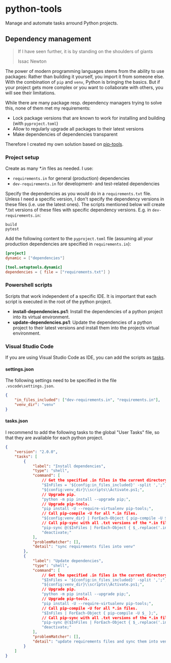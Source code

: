 # python-tools
Manage and automate tasks arround Python projects.

## Dependency management

> If I have seen further, it is by standing on the shoulders of giants
> 
> Issac Newton

The power of modern programming languages stems from the ability to use packages: Rather than building it yourself, you import it from someone else. With the combination of `pip` and `venv`, Python is bringing the basics. But if your project gets more complex or you want to collaborate with others, you will see their limitations.

While there are many package resp. dependency managers trying to solve this, none of them met my requirements:

- Lock package versions that are known to work for installing and building (with `pyproject.toml`)
- Allow to regularly upgrade all packages to their latest versions
- Make dependencies of dependencies transparent

Therefore I created my own solution based on [pip-tools](https://pypi.org/project/pip-tools/).

### Project setup
Create as many \*.in files as needed. I use:

- `requirements.in` for general (production) dependencies
- `dev-requirements.in` for development- and test-related dependencies

Specify the dependencies as you would do in a `requirements.txt` file. Unless I need a specific version, I don't specify the dependency versions in these files (i.e. use the latest ones). The scripts mentioned below will create \*.txt versions of these files with specific dependency versions. E.g. in `dev-requirements.in`:

```
build
pytest
```

Add the following content to the `pyproject.toml` file (assuming all your production dependencies are specified in `requirements.in`):

```toml
[project]
dynamic = ["dependencies"]

[tool.setuptools.dynamic]
dependencies = { file = ["requirements.txt"] }
```

### Powershell scripts
Scripts that work independent of a specific IDE. It is important that each script is executed in the root of the python project.

- **install-dependencies.ps1**: Install the dependencies of a python project into its virtual environment.
- **update-dependencies.ps1**: Update the dependencies of a python project to their latest versions and install them into the projects virtual environment.

### Visual Studio Code
If you are using Visual Studio Code as IDE, you can add the scripts as [tasks](https://code.visualstudio.com/docs/debugtest/tasks).

#### settings.json
The following settings need to be specified in the file `.vscode\settings.json`.

```json
{
    "in_files_included": ["dev-requirements.in", "requirements.in"],
    "venv_dir": "venv"
}
```

#### tasks.json
I recommend to add the following tasks to the global "User Tasks" file, so that they are available for each python project.

```json
{
    "version": "2.0.0",
    "tasks": [
        {
            "label": "Install dependencies",
            "type": "shell",
            "command": [
                // Get the specified .in files in the current directory.
                "$InFiles = '${config:in_files_included}' -split ',';",
                "${config:venv_dir}\\scripts\\Activate.ps1;",
                // Upgrade pip.
                "python -m pip install --upgrade pip;",
                // Upgrade pip-tools.
                "pip install -U --require-virtualenv pip-tools;",
                // Call pip-compile -U for all *.in files.
                "${config:venv_dir} | ForEach-Object { pip-compile -U $_ };",
                // Call pip-sync with all .txt versions of the *.in files.
                "pip-sync @($InFiles | ForEach-Object { $_.replace('.in', '.txt') });",
                "deactivate;"
            ],
            "problemMatcher": [],
            "detail": "sync requirements files into venv"
        },
        {
            "label": "Update dependencies",
            "type": "shell",
            "command": [
                // Get the specified .in files in the current directory.
                "$InFiles = '${config:in_files_included}' -split ',';",
                "${config:venv_dir}\\scripts\\Activate.ps1;",
                // Upgrade pip.
                "python -m pip install --upgrade pip;",
                // Upgrade pip-tools.
                "pip install -U --require-virtualenv pip-tools;",
                // Call pip-compile -U for all *.in files.
                "$InFiles | ForEach-Object { pip-compile -U $_ };",
                // Call pip-sync with all .txt versions of the *.in files.
                "pip-sync @($InFiles | ForEach-Object { $_.replace('.in', '.txt') });",
                "deactivate;"
            ],
            "problemMatcher": [],
            "detail": "update requirements files and sync them into venv"
        }
    ]
}
```